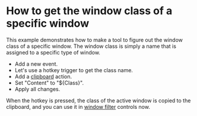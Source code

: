 # How to get the window class of a specific window #

This example demonstrates how to make a tool to figure out the window class of a specific window. The window class is simply a name that is assigned to a specific type of window.

  * Add a new event.
  * Let's use a hotkey trigger to get the class name.
  * Add a [clipboard](docsActionsClipboard.md) action.
  * Set "Content" to "${Class}".
  * Apply all changes.

When the hotkey is pressed, the class of the active window is copied to the clipboard, and you can use it in [window filter](docsGenericWindowFilter.md) controls now.